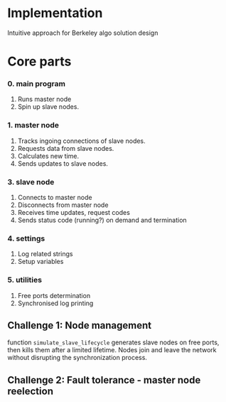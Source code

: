 # Implementation 
Intuitive approach for Berkeley algo solution design

# Core parts
### 0. main program
1. Runs master node
2. Spin up slave nodes.

### 1. master node
1. Tracks ingoing connections of slave nodes.
2. Requests data from slave nodes.
3. Calculates new time.
4. Sends updates to slave nodes.

### 3. slave node
1. Connects to master node 
2. Disconnects from master node
3. Receives time updates, request codes
4. Sends status code (running?) on demand and termination

### 4. settings
1. Log related strings
2. Setup variables

### 5. utilities
1. Free ports determination
2. Synchronised log printing


## Challenge 1: Node management
function ```simulate_slave_lifecycle``` generates slave nodes on free ports, then kills them after a limited lifetime.
Nodes join and leave the network without disrupting the synchronization process.

## Challenge 2: Fault tolerance - master node reelection